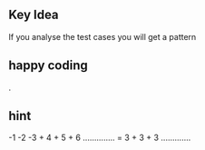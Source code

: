 ## Key Idea

If you analyse the test cases you will get a pattern <h2>happy coding</h2>.
## hint
-1 -2 -3 + 4 + 5 + 6 ..............
= 3 + 3 + 3 .............
